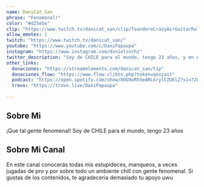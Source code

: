 ```yaml
---
name: DaniCat_San
phrase: "Fenomenal!"
color: "#d25e5e"
clip: "https://www.twitch.tv/danicat_san/clip/TsundereCrazyAirGuitarRalpherZ-ErhfyradBL17JJXq"
allow_emotes: 1
twitch: "https://www.twitch.tv/danicat_san/"
youtube: "https://www.youtube.com/c/DaniPapaupa"
instagram: "https://www.instagram.com/dvnielsnchz"
twitter_description: "Soy de CHILE para el mundo, tengo 23 años, y en este canal conocerás todas mis estupideces y manqueos! "
other_links:
  donaciones: "https://streamelements.com/danicat_san/tip"
  donaciones_flow: "https://www.flow.cl/btn.php?token=qoxzait"
  podcast: "https://open.spotify.com/show/0OG9xRhSeARLkrylCZU6lZ?si=72888f26dbb04e42"
  trovo: "https://trovo.live/DaniPapaupa"
  
---
```

<h2>Sobre <span class="cursive">Mi</span></h2>
<p class="streamer-about">¡Que tal gente fenomenal! Soy de CHILE para el mundo, tengo 23 años</p>

<h2>Sobre <span class="cursive">Mi Canal</span></h2>
<p class="streamer-channel">En este canal conocerás todas mis estupideces, manqueos, a veces jugadas de pro y por sobre todo un ambiente chill con gente fenomenal. Si gustas de los contenidos, te agradeceria demasiado tu apoyo uwu</p>